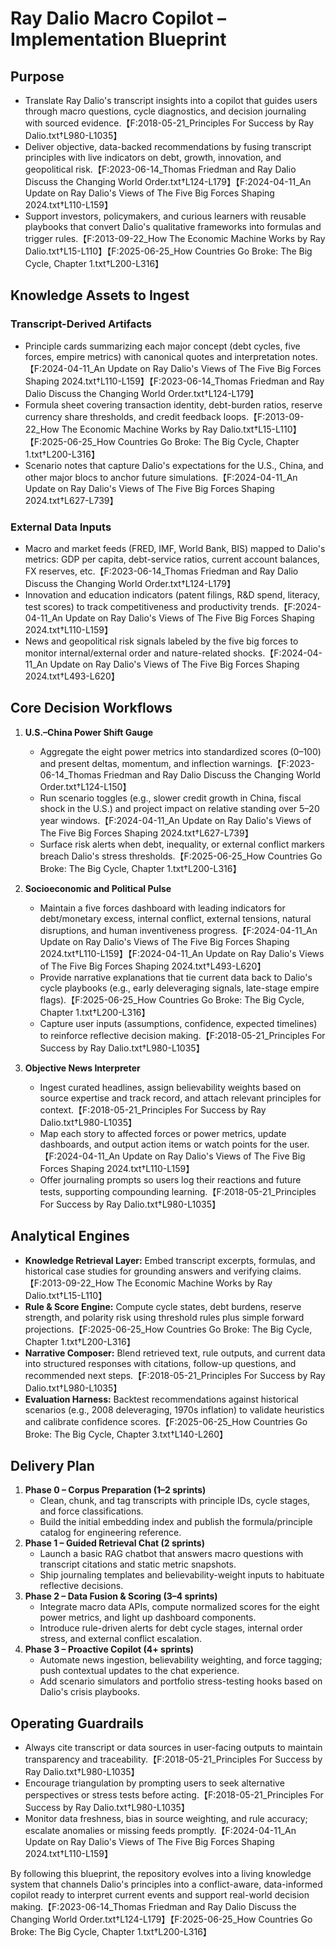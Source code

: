 
# Ray Dalio Macro Copilot – Implementation Blueprint

## Purpose
- Translate Ray Dalio's transcript insights into a copilot that guides users through macro questions, cycle diagnostics, and decision journaling with sourced evidence.【F:2018-05-21_Principles For Success by Ray Dalio.txt†L980-L1035】
- Deliver objective, data-backed recommendations by fusing transcript principles with live indicators on debt, growth, innovation, and geopolitical risk.【F:2023-06-14_Thomas Friedman and Ray Dalio Discuss the Changing World Order.txt†L124-L179】【F:2024-04-11_An Update on Ray Dalio's Views of The Five Big Forces Shaping 2024.txt†L110-L159】
- Support investors, policymakers, and curious learners with reusable playbooks that convert Dalio's qualitative frameworks into formulas and trigger rules.【F:2013-09-22_How The Economic Machine Works by Ray Dalio.txt†L15-L110】【F:2025-06-25_How Countries Go Broke: The Big Cycle, Chapter 1.txt†L200-L316】

## Knowledge Assets to Ingest
### Transcript-Derived Artifacts
- Principle cards summarizing each major concept (debt cycles, five forces, empire metrics) with canonical quotes and interpretation notes.【F:2024-04-11_An Update on Ray Dalio's Views of The Five Big Forces Shaping 2024.txt†L110-L159】【F:2023-06-14_Thomas Friedman and Ray Dalio Discuss the Changing World Order.txt†L124-L179】
- Formula sheet covering transaction identity, debt-burden ratios, reserve currency share thresholds, and credit feedback loops.【F:2013-09-22_How The Economic Machine Works by Ray Dalio.txt†L15-L110】【F:2025-06-25_How Countries Go Broke: The Big Cycle, Chapter 1.txt†L200-L316】
- Scenario notes that capture Dalio's expectations for the U.S., China, and other major blocs to anchor future simulations.【F:2024-04-11_An Update on Ray Dalio's Views of The Five Big Forces Shaping 2024.txt†L627-L739】

### External Data Inputs
- Macro and market feeds (FRED, IMF, World Bank, BIS) mapped to Dalio's metrics: GDP per capita, debt-service ratios, current account balances, FX reserves, etc.【F:2023-06-14_Thomas Friedman and Ray Dalio Discuss the Changing World Order.txt†L124-L179】
- Innovation and education indicators (patent filings, R&D spend, literacy, test scores) to track competitiveness and productivity trends.【F:2024-04-11_An Update on Ray Dalio's Views of The Five Big Forces Shaping 2024.txt†L110-L159】
- News and geopolitical risk signals labeled by the five big forces to monitor internal/external order and nature-related shocks.【F:2024-04-11_An Update on Ray Dalio's Views of The Five Big Forces Shaping 2024.txt†L493-L620】

## Core Decision Workflows
1. **U.S.–China Power Shift Gauge**
   - Aggregate the eight power metrics into standardized scores (0–100) and present deltas, momentum, and inflection warnings.【F:2023-06-14_Thomas Friedman and Ray Dalio Discuss the Changing World Order.txt†L124-L150】
   - Run scenario toggles (e.g., slower credit growth in China, fiscal shock in the U.S.) and project impact on relative standing over 5–20 year windows.【F:2024-04-11_An Update on Ray Dalio's Views of The Five Big Forces Shaping 2024.txt†L627-L739】
   - Surface risk alerts when debt, inequality, or external conflict markers breach Dalio's stress thresholds.【F:2025-06-25_How Countries Go Broke: The Big Cycle, Chapter 1.txt†L200-L316】

2. **Socioeconomic and Political Pulse**
   - Maintain a five forces dashboard with leading indicators for debt/monetary excess, internal conflict, external tensions, natural disruptions, and human inventiveness progress.【F:2024-04-11_An Update on Ray Dalio's Views of The Five Big Forces Shaping 2024.txt†L110-L159】【F:2024-04-11_An Update on Ray Dalio's Views of The Five Big Forces Shaping 2024.txt†L493-L620】
   - Provide narrative explanations that tie current data back to Dalio's cycle playbooks (e.g., early deleveraging signals, late-stage empire flags).【F:2025-06-25_How Countries Go Broke: The Big Cycle, Chapter 1.txt†L200-L316】
   - Capture user inputs (assumptions, confidence, expected timelines) to reinforce reflective decision making.【F:2018-05-21_Principles For Success by Ray Dalio.txt†L980-L1035】

3. **Objective News Interpreter**
   - Ingest curated headlines, assign believability weights based on source expertise and track record, and attach relevant principles for context.【F:2018-05-21_Principles For Success by Ray Dalio.txt†L980-L1035】
   - Map each story to affected forces or power metrics, update dashboards, and output action items or watch points for the user.【F:2024-04-11_An Update on Ray Dalio's Views of The Five Big Forces Shaping 2024.txt†L110-L159】
   - Offer journaling prompts so users log their reactions and future tests, supporting compounding learning.【F:2018-05-21_Principles For Success by Ray Dalio.txt†L980-L1035】

## Analytical Engines
- **Knowledge Retrieval Layer:** Embed transcript excerpts, formulas, and historical case studies for grounding answers and verifying claims.【F:2013-09-22_How The Economic Machine Works by Ray Dalio.txt†L15-L110】
- **Rule & Score Engine:** Compute cycle states, debt burdens, reserve strength, and polarity risk using threshold rules plus simple forward projections.【F:2025-06-25_How Countries Go Broke: The Big Cycle, Chapter 1.txt†L200-L316】
- **Narrative Composer:** Blend retrieved text, rule outputs, and current data into structured responses with citations, follow-up questions, and recommended next steps.【F:2018-05-21_Principles For Success by Ray Dalio.txt†L980-L1035】
- **Evaluation Harness:** Backtest recommendations against historical scenarios (e.g., 2008 deleveraging, 1970s inflation) to validate heuristics and calibrate confidence scores.【F:2025-06-25_How Countries Go Broke: The Big Cycle, Chapter 3.txt†L140-L260】

## Delivery Plan
1. **Phase 0 – Corpus Preparation (1–2 sprints)**
   - Clean, chunk, and tag transcripts with principle IDs, cycle stages, and force classifications.
   - Build the initial embedding index and publish the formula/principle catalog for engineering reference.
2. **Phase 1 – Guided Retrieval Chat (2 sprints)**
   - Launch a basic RAG chatbot that answers macro questions with transcript citations and static metric snapshots.
   - Ship journaling templates and believability-weight inputs to habituate reflective decisions.
3. **Phase 2 – Data Fusion & Scoring (3–4 sprints)**
   - Integrate macro data APIs, compute normalized scores for the eight power metrics, and light up dashboard components.
   - Introduce rule-driven alerts for debt cycle stages, internal order stress, and external conflict escalation.
4. **Phase 3 – Proactive Copilot (4+ sprints)**
   - Automate news ingestion, believability weighting, and force tagging; push contextual updates to the chat experience.
   - Add scenario simulators and portfolio stress-testing hooks based on Dalio's crisis playbooks.

## Operating Guardrails
- Always cite transcript or data sources in user-facing outputs to maintain transparency and traceability.【F:2018-05-21_Principles For Success by Ray Dalio.txt†L980-L1035】
- Encourage triangulation by prompting users to seek alternative perspectives or stress tests before acting.【F:2018-05-21_Principles For Success by Ray Dalio.txt†L980-L1035】
- Monitor data freshness, bias in source weighting, and rule accuracy; escalate anomalies or missing feeds promptly.【F:2024-04-11_An Update on Ray Dalio's Views of The Five Big Forces Shaping 2024.txt†L110-L159】

By following this blueprint, the repository evolves into a living knowledge system that channels Dalio's principles into a conflict-aware, data-informed copilot ready to interpret current events and support real-world decision making.【F:2023-06-14_Thomas Friedman and Ray Dalio Discuss the Changing World Order.txt†L124-L179】【F:2025-06-25_How Countries Go Broke: The Big Cycle, Chapter 1.txt†L200-L316】
